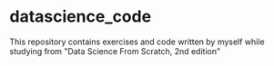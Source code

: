 # datascience_code
This repository contains exercises and code written by myself while studying from "Data Science From Scratch, 2nd edition"
